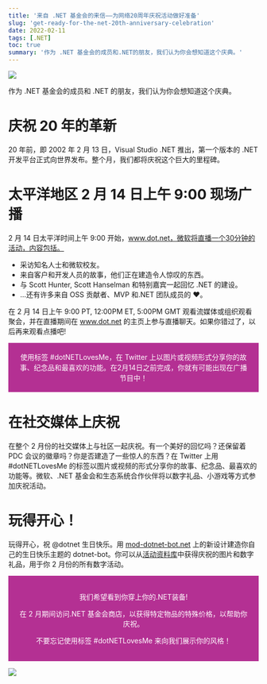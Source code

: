 ```yaml
---
title: '来自 .NET 基金会的来信——为网络20周年庆祝活动做好准备'
slug: 'get-ready-for-the-net-20th-anniversary-celebration'
date: 2022-02-11
tags: [.NET]
toc: true
summary: '作为 .NET 基金会的成员和.NET的朋友，我们认为你会想知道这个庆典。'
---
```


![](/photos/dotnet20/title.png)

作为 .NET 基金会的成员和 .NET 的朋友，我们认为你会想知道这个庆典。

# 庆祝 20 年的革新

20 年前，即 2002 年 2 月 13 日，Visual Studio .NET 推出，第一个版本的 .NET 开发平台正式向世界发布。整个月，我们都将庆祝这个巨大的里程碑。

# 太平洋地区 2 月 14 日上午 9:00 现场广播

2 月 14 日太平洋时间上午 9:00 开始，www.dot.net，微软将直播一个30分钟的活动，内容包括。

- 采访知名人士和微软校友。
- 来自客户和开发人员的故事，他们正在建造令人惊叹的东西。
- 与 Scott Hunter, Scott Hanselman 和特别嘉宾一起回忆 .NET 的建设。
- ...还有许多来自 OSS 贡献者、MVP 和.NET 团队成员的 ❤。

在 2 月 14 日上午 9:00 PT, 12:00PM ET, 5:00PM GMT 观看流媒体或组织观看聚会，并在直播期间在 www.dot.net 的主页上参与直播聊天。如果你错过了，以后再来观看点播吧!

<div style="background-color: #B43093;">
    <p style="padding: 18px;color: #FFFFFF;font-size: 14px;font-weight: normal;text-align: center;word-break: break-word;line-height: 150%;">
        使用标签 #dotNETLovesMe，在 Twitter 上以图片或视频形式分享你的故事、纪念品和最喜欢的功能。在2月14日之前完成，你就有可能出现在广播节目中！
    </p>
</div>

# 在社交媒体上庆祝

在整个 2 月份的社交媒体上与社区一起庆祝。有一个美好的回忆吗？还保留着 PDC 会议的徽章吗？你是否建造了一些惊人的东西？在 Twitter 上用#dotNETLovesMe 的标签以图片或视频的形式分享你的故事、纪念品、最喜欢的功能等。微软、.NET 基金会和生态系统合作伙伴将以数字礼品、小游戏等方式参加庆祝活动。

# 玩得开心！

玩得开心，祝 @dotnet 生日快乐。用 [mod-dotnet-bot.net](https://mod-dotnet-bot.net/) 上的新设计建造你自己的生日快乐主题的 dotnet-bot。你可以从[活动资料库](https://github.com/dotnet-presentations/dotNET20th)中获得庆祝的图片和数字礼品，用于你 2 月份的所有数字活动。

<div style="background-color: #B43093;padding: 18px;text-align: center;font-size:14px;color:#fff;">
    <p>
        我们希望看到你穿上你的.NET装备!
    </p>
    <p>
        在 2 月期间访问.NET 基金会商店，以获得特定物品的特殊价格，以帮助你庆祝。
    </p>
    <p>
        不要忘记使用标签 #dotNETLovesMe 来向我们展示你的风格！
    </p>
</div>

![](/photos/dotnet20/bot.png)
